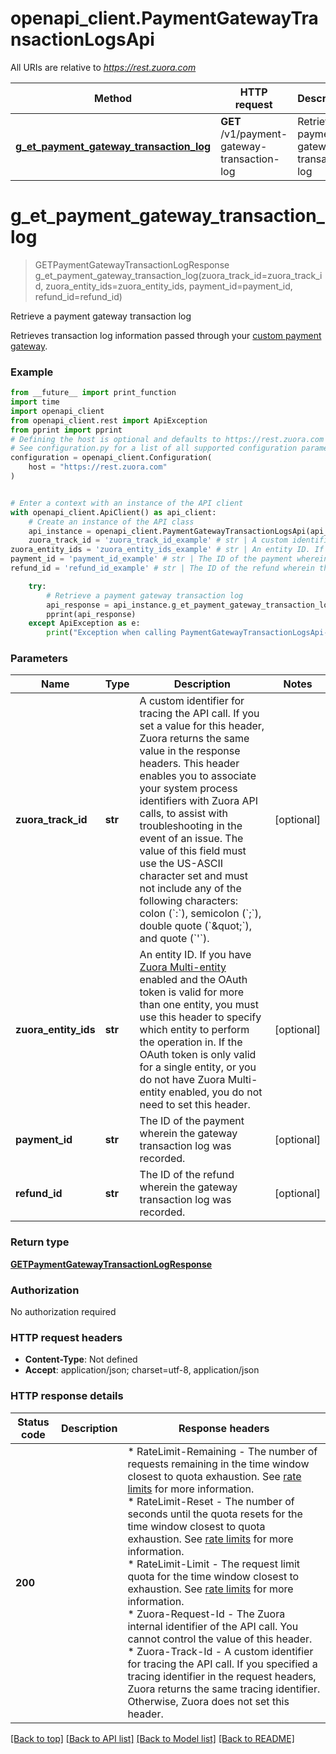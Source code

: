 # openapi_client.PaymentGatewayTransactionLogsApi

All URIs are relative to *https://rest.zuora.com*

Method | HTTP request | Description
------------- | ------------- | -------------
[**g_et_payment_gateway_transaction_log**](PaymentGatewayTransactionLogsApi.md#g_et_payment_gateway_transaction_log) | **GET** /v1/payment-gateway-transaction-log | Retrieve a payment gateway transaction log


# **g_et_payment_gateway_transaction_log**
> GETPaymentGatewayTransactionLogResponse g_et_payment_gateway_transaction_log(zuora_track_id=zuora_track_id, zuora_entity_ids=zuora_entity_ids, payment_id=payment_id, refund_id=refund_id)

Retrieve a payment gateway transaction log

Retrieves transaction log information passed through your [custom payment gateway](https://knowledgecenter.zuora.com/Billing/Billing_and_Payments/MB_Set_up_custom_payment_gateways_and_payment_methods). 

### Example

```python
from __future__ import print_function
import time
import openapi_client
from openapi_client.rest import ApiException
from pprint import pprint
# Defining the host is optional and defaults to https://rest.zuora.com
# See configuration.py for a list of all supported configuration parameters.
configuration = openapi_client.Configuration(
    host = "https://rest.zuora.com"
)


# Enter a context with an instance of the API client
with openapi_client.ApiClient() as api_client:
    # Create an instance of the API class
    api_instance = openapi_client.PaymentGatewayTransactionLogsApi(api_client)
    zuora_track_id = 'zuora_track_id_example' # str | A custom identifier for tracing the API call. If you set a value for this header, Zuora returns the same value in the response headers. This header enables you to associate your system process identifiers with Zuora API calls, to assist with troubleshooting in the event of an issue.  The value of this field must use the US-ASCII character set and must not include any of the following characters: colon (`:`), semicolon (`;`), double quote (`\"`), and quote (`'`).  (optional)
zuora_entity_ids = 'zuora_entity_ids_example' # str | An entity ID. If you have [Zuora Multi-entity](https://knowledgecenter.zuora.com/BB_Introducing_Z_Business/Multi-entity) enabled and the OAuth token is valid for more than one entity, you must use this header to specify which entity to perform the operation in. If the OAuth token is only valid for a single entity, or you do not have Zuora Multi-entity enabled, you do not need to set this header.  (optional)
payment_id = 'payment_id_example' # str | The ID of the payment wherein the gateway transaction log was recorded.  (optional)
refund_id = 'refund_id_example' # str | The ID of the refund wherein the gateway transaction log was recorded.  (optional)

    try:
        # Retrieve a payment gateway transaction log
        api_response = api_instance.g_et_payment_gateway_transaction_log(zuora_track_id=zuora_track_id, zuora_entity_ids=zuora_entity_ids, payment_id=payment_id, refund_id=refund_id)
        pprint(api_response)
    except ApiException as e:
        print("Exception when calling PaymentGatewayTransactionLogsApi->g_et_payment_gateway_transaction_log: %s\n" % e)
```

### Parameters

Name | Type | Description  | Notes
------------- | ------------- | ------------- | -------------
 **zuora_track_id** | **str**| A custom identifier for tracing the API call. If you set a value for this header, Zuora returns the same value in the response headers. This header enables you to associate your system process identifiers with Zuora API calls, to assist with troubleshooting in the event of an issue.  The value of this field must use the US-ASCII character set and must not include any of the following characters: colon (&#x60;:&#x60;), semicolon (&#x60;;&#x60;), double quote (&#x60;\&quot;&#x60;), and quote (&#x60;&#39;&#x60;).  | [optional] 
 **zuora_entity_ids** | **str**| An entity ID. If you have [Zuora Multi-entity](https://knowledgecenter.zuora.com/BB_Introducing_Z_Business/Multi-entity) enabled and the OAuth token is valid for more than one entity, you must use this header to specify which entity to perform the operation in. If the OAuth token is only valid for a single entity, or you do not have Zuora Multi-entity enabled, you do not need to set this header.  | [optional] 
 **payment_id** | **str**| The ID of the payment wherein the gateway transaction log was recorded.  | [optional] 
 **refund_id** | **str**| The ID of the refund wherein the gateway transaction log was recorded.  | [optional] 

### Return type

[**GETPaymentGatewayTransactionLogResponse**](GETPaymentGatewayTransactionLogResponse.md)

### Authorization

No authorization required

### HTTP request headers

 - **Content-Type**: Not defined
 - **Accept**: application/json; charset=utf-8, application/json

### HTTP response details
| Status code | Description | Response headers |
|-------------|-------------|------------------|
**200** |  |  * RateLimit-Remaining - The number of requests remaining in the time window closest to quota exhaustion. See [rate limits](https://knowledgecenter.zuora.com/BB_Introducing_Z_Business/Policies/Concurrent_Request_Limits#Rate_limits) for more information.  <br>  * RateLimit-Reset - The number of seconds until the quota resets for the time window closest to quota exhaustion. See [rate limits](https://knowledgecenter.zuora.com/BB_Introducing_Z_Business/Policies/Concurrent_Request_Limits#Rate_limits) for more information.  <br>  * RateLimit-Limit - The request limit quota for the time window closest to exhaustion. See [rate limits](https://knowledgecenter.zuora.com/BB_Introducing_Z_Business/Policies/Concurrent_Request_Limits#Rate_limits) for more information.  <br>  * Zuora-Request-Id - The Zuora internal identifier of the API call. You cannot control the value of this header.  <br>  * Zuora-Track-Id - A custom identifier for tracing the API call. If you specified a tracing identifier in the request headers, Zuora returns the same tracing identifier. Otherwise, Zuora does not set this header.  <br>  |

[[Back to top]](#) [[Back to API list]](../README.md#documentation-for-api-endpoints) [[Back to Model list]](../README.md#documentation-for-models) [[Back to README]](../README.md)

